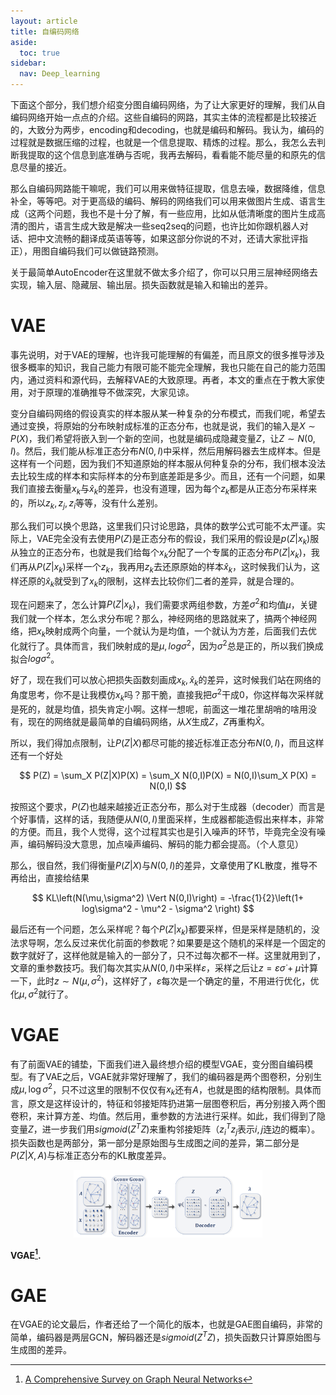 ```yaml
---
layout: article
title: 自编码网络
aside:
  toc: true
sidebar:
  nav: Deep_learning
---
```


下面这个部分，我们想介绍变分图自编码网络，为了让大家更好的理解，我们从自编码网络开始一点点的介绍。这些自编码的网路，其实主体的流程都是比较接近的，大致分为两步，encoding和decoding，也就是编码和解码。我认为，编码的过程就是数据压缩的过程，也就是一个信息提取、精炼的过程。那么，我怎么去判断我提取的这个信息到底准确与否呢，我再去解码，看看能不能尽量的和原先的信息尽量的接近。

那么自编码网路能干嘛呢，我们可以用来做特征提取，信息去噪，数据降维，信息补全，等等吧。对于更高级的编码、解码的网络我们可以用来做图片生成、语言生成（这两个问题，我也不是十分了解，有一些应用，比如从低清晰度的图片生成高清的图片，语言生成大致是解决一些seq2seq的问题，也许比如你跟机器人对话、把中文流畅的翻译成英语等等，如果这部分你说的不对，还请大家批评指正），用图自编码我们可以做链路预测。

关于最简单AutoEncoder在这里就不做太多介绍了，你可以只用三层神经网络去实现，输入层、隐藏层、输出层。损失函数就是输入和输出的差异。

# VAE

事先说明，对于VAE的理解，也许我可能理解的有偏差，而且原文的很多推导涉及很多概率的知识，我自己能力有限可能不能完全理解，我也只能在自己的能力范围内，通过资料和源代码，去解释VAE的大致原理。再者，本文的重点在于教大家使用，对于原理的准确推导不做深究，大家见谅。

变分自编码网络的假设真实的样本服从某一种复杂的分布模式，而我们呢，希望去通过变换，将原始的分布映射成标准的正态分布，也就是说，我们的输入是${ X\sim P(X) }$，我们希望将嵌入到一个新的空间，也就是编码成隐藏变量${ Z }$，让${ Z \sim N(0,I)}$。然后，我们能从标准正态分布${ N(0,I) }$中采样，然后用解码器去生成样本。但是这样有一个问题，因为我们不知道原始的样本服从何种复杂的分布，我们根本没法去比较生成的样本和实际样本的分布到底差距是多少。而且，还有一个问题，如果我们直接去衡量${ x_k }$与${ \hat{x}_k }$的差异，也没有道理，因为每个${ z_k }$都是从正态分布采样来的，所以${ z_k,z_j,z_i }$等等，没有什么差别。

那么我们可以换个思路，这里我们只讨论思路，具体的数学公式可能不太严谨。实际上，VAE完全没有去使用${ P(Z) }$是正态分布的假设，我们采用的假设是${ p(Z|x_k) }$服从独立的正态分布，也就是我们给每个${ x_k }$分配了一个专属的正态分布${ P(Z|x_k) }$，我们再从${ P(Z|x_k) }$采样一个${ z_k }$，我再用${ z_k }$去还原原始的样本${ \hat{x}_k }$，这时候我们认为，这样还原的${ \hat{x}_k }$就受到了${ x_k }$的限制，这样去比较你们二者的差异，就是合理的。

现在问题来了，怎么计算${ P(Z|x_k) }$，我们需要求两组参数，方差${ \sigma^2 }$和均值${ \mu }$，关键我们就一个样本，怎么求分布呢？那么，神经网络的思路就来了，搞两个神经网络，把${ x_k }$映射成两个向量，一个就认为是均值，一个就认为方差，后面我们去优化就行了。具体而言，我们映射成的是${ \mu,log \sigma^2 }$，因为${ \sigma^2 }$总是正的，所以我们换成拟合${ log \sigma^2 }$。

好了，现在我们可以放心把损失函数刻画成${ x_k,\hat{x}_k }$的差异，这时候我们站在网络的角度思考，你不是让我模仿${ x_k }$吗？那干脆，直接我把${ \sigma^2 }$干成0，你这样每次采样就是死的，就是均值，损失肯定小啊。这样一想呢，前面这一堆花里胡哨的啥用没有，现在的网络就是最简单的自编码网络，从${ X }$生成${ Z }$，${ Z }$再重构${ \hat{X} }$。

所以，我们得加点限制，让${ P(Z|X) }$都尽可能的接近标准正态分布${ N(0,I) }$，而且这样还有一个好处

<center>$$
P(Z) = \sum_X P(Z|X)P(X) = \sum_X N(0,I)P(X) = N(0,I)\sum_X P(X) = N(0,I) 
$$</center>

按照这个要求，${ P(Z) }$也越来越接近正态分布，那么对于生成器（decoder）而言是个好事情，这样的话，我随便从${ N(0,I) }$里面采样，生成器都能造假出来样本，非常的方便。而且，我个人觉得，这个过程其实也是引入噪声的环节，毕竟完全没有噪声，编码解码没大意思，加点噪声编码、解码的能力都会提高。（个人意见）

那么，很自然，我们得衡量${ P(Z|X) }$与${ N(0,I) }$的差异，文章使用了KL散度，推导不再给出，直接给结果

<center>$$
KL\left(N(\mu,\sigma^2) \Vert N(0,I)\right) = -\frac{1}{2}\left(1+ log\sigma^2 - \mu^2 - \sigma^2 \right)
$$</center>

最后还有一个问题，怎么采样呢？每个${ P(Z|x_k) }$都要采样，但是采样是随机的，没法求导啊，怎么反过来优化前面的参数呢？如果要是这个随机的采样是一个固定的数字就好了，这样他就是输入的一部分了，只不过每次都不一样。这里就用到了，文章的重参数技巧。我们每次其实从${ N(0,I) }$中采样${ \varepsilon }$，采样之后让${ z = \varepsilon \dot \sigma +\mu }$计算一下，此时${ z \sim N(\mu,\sigma^2) }$，这样好了，${ \varepsilon }$每次是一个确定的量，不用进行优化，优化${ \mu,\sigma^2 }$就行了。

# VGAE

有了前面VAE的铺垫，下面我们进入最终想介绍的模型VGAE，变分图自编码模型。有了VAE之后，VGAE就非常好理解了，我们的编码器是两个图卷积，分别生成${ \mu,\log \sigma^2 }$，只不过这里的限制不仅仅有${ x_k }$还有${ A }$，也就是图的结构限制。具体而言，原文是这样设计的，特征和邻接矩阵扔进第一层图卷积后，再分别接入两个图卷积，来计算方差、均值。然后用，重参数的方法进行采样。如此，我们得到了隐变量${ Z }$，进一步我们用${ sigmoid(Z^TZ) }$来重构邻接矩阵（${ z^T_iz_j }$表示${ i,j }$连边的概率）。损失函数也是两部分，第一部分是原始图与生成图之间的差异，第二部分是${ P(Z|X,A) }$与标准正态分布的KL散度差异。

<p align="center">
    <img src="/post_image/Deep_learning/VGAE.PNG" width="60%">
</p>

__VGAE[^1].__

# GAE

在VGAE的论文最后，作者还给了一个简化的版本，也就是GAE图自编码，非常的简单，编码器是两层GCN，解码器还是${ sigmoid(Z^TZ) }$，损失函数只计算原始图与生成图的差异。

[^1]:[A Comprehensive Survey on Graph Neural Networks](https://ieeexplore.ieee.org/abstract/document/9046288)